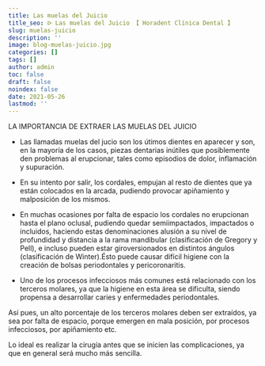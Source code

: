 ```yaml
---
title: Las muelas del Juicio
title_seo: ᐅ Las muelas del Juicio 【 Horadent Clínica Dental 】
slug: muelas-juicio
description: ''
image: blog-muelas-juicio.jpg
categories: []
tags: []
author: admin
toc: false
draft: false
noindex: false
date: 2021-05-26
lastmod: ''
---
```

LA IMPORTANCIA DE EXTRAER LAS MUELAS DEL JUICIO

- Las llamadas muelas del jucio son los útimos dientes en aparecer y son, en
la mayoría de los casos, piezas dentarias inútiles que posiblemente den
problemas al erupcionar, tales como episodios de dolor, inflamación y
supuración.

- En su intento por salir, los cordales, empujan al resto de dientes que ya
están colocados en la arcada, pudiendo provocar apiñamiento y malposición de
los mismos.

- En muchas ocasiones por falta de espacio los cordales no erupcionan hasta
el plano oclusal, pudiendo quedar semiimpactados, impactados o incluidos,
haciendo estas denominaciones alusión a su nivel de profundidad y distancia
a la rama mandibular (clasificación de Gregory y Pell), e incluso pueden
estar giroversionados en distintos ángulos (clasificación de Winter).Ésto
puede causar difícil higiene con la creación de bolsas periodontales y
pericoronaritis.

- Uno de los procesos infecciosos más comunes está relacionado con los
terceros molares, ya que la higiene en esta área se dificulta, siendo
propensa a desarrollar caries y enfermedades periodontales.

Así pues, un alto porcentaje de los terceros molares deben ser extraídos, ya
sea por falta de espacio, porque emergen en mala posición, por procesos
infecciosos, por apiñamiento etc.

Lo ideal es realizar la cirugía antes que se inicien las complicaciones, ya
que en general será mucho más sencilla.
